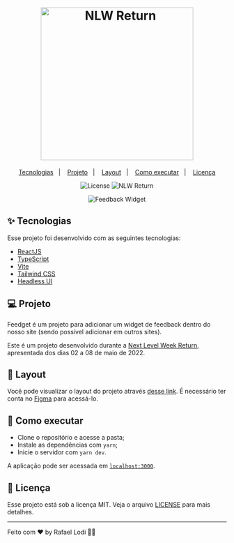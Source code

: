 <h1 align="center">
  <img alt="NLW Return" title="NLW Return" width="350" src="https://i.imgur.com/IBHn1yK.png" />
</h1>

<p align="center">
  <a href="#-tecnologias">Tecnologias</a>&nbsp;&nbsp;&nbsp;|&nbsp;&nbsp;&nbsp;
  <a href="#-projeto">Projeto</a>&nbsp;&nbsp;&nbsp;|&nbsp;&nbsp;&nbsp;
  <a href="#-layout">Layout</a>&nbsp;&nbsp;&nbsp;|&nbsp;&nbsp;&nbsp;
  <a href="#-como-executar">Como executar</a>&nbsp;&nbsp;&nbsp;|&nbsp;&nbsp;&nbsp;
  <a href="#-licença">Licença</a>
</p>

<p align="center">
  <img alt="License" src="https://img.shields.io/static/v1?label=license&message=MIT&color=8257E5&labelColor=000000">
  <img src="https://img.shields.io/static/v1?label=NLW&message=Return&color=8257E5&labelColor=000000" alt="NLW Return" />
</p>

<p align="center">
  <img alt="Feedback Widget" src="https://i.imgur.com/4VI35TS_d.webp?maxwidth=760&fidelity=grand">
</p>

## ✨ Tecnologias

Esse projeto foi desenvolvido com as seguintes tecnologias:

- [ReactJS](https://reactjs.org)
- [TypeScript](https://www.typescriptlang.org/)
- [Vite](https://vitejs.dev)
- [Tailwind CSS](https://tailwindcss.com)
- [Headless UI](https://headlessui.dev)

## 💻 Projeto

Feedget é um projeto para adicionar um widget de feedback dentro do nosso site (sendo possível adicionar em outros sites).

Este é um projeto desenvolvido durante a [Next Level Week Return](https://nextlevelweek.com/), apresentada dos dias 02 a 08 de maio de 2022.

## 🔖 Layout

Você pode visualizar o layout do projeto através [desse link](<https://www.figma.com/file/2w0tKUiDSPuVmAIRIOioeV/Feedback-Widget-(Community)>). É necessário ter conta no [Figma](http://figma.com/) para acessá-lo.

## 🚀 Como executar

- Clone o repositório e acesse a pasta;
- Instale as dependências com `yarn`;
- Inicie o servidor com `yarn dev`.

A aplicação pode ser acessada em [`localhost:3000`](http://localhost:3000).

## 📄 Licença

Esse projeto está sob a licença MIT. Veja o arquivo [LICENSE](LICENSE) para mais detalhes.

---

Feito com ♥ by Rafael Lodi 👋🏻
